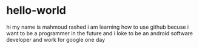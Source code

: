 # hello-world

hi my name is mahmoud rashed i am learning how to use github becuse i want to be a programmer in the future 
and i loke to be an android software developer and work for google one day 
